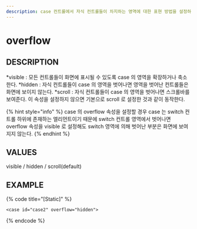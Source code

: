 ```yaml
---
description: case 컨트롤에서 자식 컨트롤들이 차지하는 영역에 대한 표현 방법을 설정하는 속성이다.
---
```


# overflow

## DESCRIPTION

*visible : 모든 컨트롤들이 화면에 표시될 수 있도록 case 의 영역을 확장하거나 축소한다.
*hidden : 자식 컨트롤들이 case 의 영역을 벗어나면 영역을 벗어난 컨트롤들은 화면에 보이지 않는다.
*scroll : 자식 컨트롤들이 case 의 영역을 벗어나면 스크롤바를 보여준다. 이 속성을 설정하지 않으면 기본으로 scroll 로 설정한 것과 같이 동작한다.

{% hint style="info" %}
case 의 overflow 속성을 설정할 경우 case 는 switch 컨트롤 하위에 존재하는 엘리먼트이기 때문에 switch 컨트롤 영역에서 벗어나면 overflow 속성을 visible 로 설정해도 switch 영역에 의해 벗어난 부분은 화면에 보여지지 않는다.
{% endhint %}

## VALUES

visible / hidden / scroll(default)

## EXAMPLE

{% code title="\[Static\]" %}
```markup
<case id="case2" overflow="hidden"> 
```
{% endcode %}

